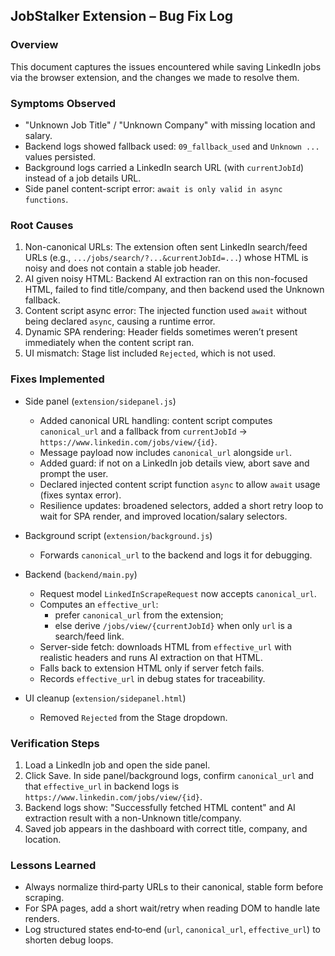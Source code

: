 ## JobStalker Extension – Bug Fix Log

### Overview
This document captures the issues encountered while saving LinkedIn jobs via the browser extension, and the changes we made to resolve them.

### Symptoms Observed
- "Unknown Job Title" / "Unknown Company" with missing location and salary.
- Backend logs showed fallback used: `09_fallback_used` and `Unknown ...` values persisted.
- Background logs carried a LinkedIn search URL (with `currentJobId`) instead of a job details URL.
- Side panel content-script error: `await is only valid in async functions`.

### Root Causes
1. Non-canonical URLs: The extension often sent LinkedIn search/feed URLs (e.g., `.../jobs/search/?...&currentJobId=...`) whose HTML is noisy and does not contain a stable job header.
2. AI given noisy HTML: Backend AI extraction ran on this non-focused HTML, failed to find title/company, and then backend used the Unknown fallback.
3. Content script async error: The injected function used `await` without being declared `async`, causing a runtime error.
4. Dynamic SPA rendering: Header fields sometimes weren’t present immediately when the content script ran.
5. UI mismatch: Stage list included `Rejected`, which is not used.

### Fixes Implemented
- Side panel (`extension/sidepanel.js`)
  - Added canonical URL handling: content script computes `canonical_url` and a fallback from `currentJobId` → `https://www.linkedin.com/jobs/view/{id}`.
  - Message payload now includes `canonical_url` alongside `url`.
  - Added guard: if not on a LinkedIn job details view, abort save and prompt the user.
  - Declared injected content script function `async` to allow `await` usage (fixes syntax error).
  - Resilience updates: broadened selectors, added a short retry loop to wait for SPA render, and improved location/salary selectors.

- Background script (`extension/background.js`)
  - Forwards `canonical_url` to the backend and logs it for debugging.

- Backend (`backend/main.py`)
  - Request model `LinkedInScrapeRequest` now accepts `canonical_url`.
  - Computes an `effective_url`:
    - prefer `canonical_url` from the extension;
    - else derive `/jobs/view/{currentJobId}` when only `url` is a search/feed link.
  - Server-side fetch: downloads HTML from `effective_url` with realistic headers and runs AI extraction on that HTML.
  - Falls back to extension HTML only if server fetch fails.
  - Records `effective_url` in debug states for traceability.

- UI cleanup (`extension/sidepanel.html`)
  - Removed `Rejected` from the Stage dropdown.

### Verification Steps
1. Load a LinkedIn job and open the side panel.
2. Click Save. In side panel/background logs, confirm `canonical_url` and that `effective_url` in backend logs is `https://www.linkedin.com/jobs/view/{id}`.
3. Backend logs show: "Successfully fetched HTML content" and AI extraction result with a non-Unknown title/company.
4. Saved job appears in the dashboard with correct title, company, and location.

### Lessons Learned
- Always normalize third‑party URLs to their canonical, stable form before scraping.
- For SPA pages, add a short wait/retry when reading DOM to handle late renders.
- Log structured states end‑to‑end (`url`, `canonical_url`, `effective_url`) to shorten debug loops.


